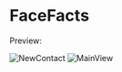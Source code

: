 # FaceFacts

Preview:

![NewContact](https://github.com/eljohncena/FaceFacts/assets/70674723/787aa792-cb0a-47cc-bbe4-64b9e287f551)
![MainView](https://github.com/eljohncena/FaceFacts/assets/70674723/d11f0fab-f89a-4b36-9c28-bc3278bef43a)
